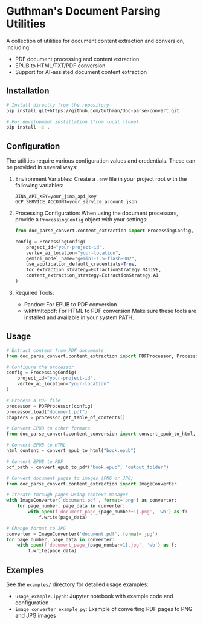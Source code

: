 # Guthman's Document Parsing Utilities

A collection of utilities for document content extraction and conversion, including:

- PDF document processing and content extraction
- EPUB to HTML/TXT/PDF conversion
- Support for AI-assisted document content extraction

## Installation

```bash
# Install directly from the repository
pip install git+https://github.com/Guthman/doc-parse-convert.git

# For development installation (from local clone)
pip install -e .
```

## Configuration

The utilities require various configuration values and credentials. These can be provided in several ways:

1. Environment Variables:
   Create a `.env` file in your project root with the following variables:
   ```
   JINA_API_KEY=your_jina_api_key
   GCP_SERVICE_ACCOUNT=your_service_account_json
   ```

2. Processing Configuration:
   When using the document processors, provide a `ProcessingConfig` object with your settings:
   ```python
   from doc_parse_convert.content_extraction import ProcessingConfig, ExtractionStrategy
   
   config = ProcessingConfig(
       project_id="your-project-id",
       vertex_ai_location="your-location",
       gemini_model_name="gemini-1.5-flash-002",
       use_application_default_credentials=True,
       toc_extraction_strategy=ExtractionStrategy.NATIVE,
       content_extraction_strategy=ExtractionStrategy.AI
   )
   ```

3. Required Tools:
   - Pandoc: For EPUB to PDF conversion
   - wkhtmltopdf: For HTML to PDF conversion
   Make sure these tools are installed and available in your system PATH.

## Usage

```python
# Extract content from PDF documents
from doc_parse_convert.content_extraction import PDFProcessor, ProcessingConfig

# Configure the processor
config = ProcessingConfig(
    project_id="your-project-id",
    vertex_ai_location="your-location"
)

# Process a PDF file
processor = PDFProcessor(config)
processor.load("document.pdf")
chapters = processor.get_table_of_contents()

# Convert EPUB to other formats
from doc_parse_convert.content_conversion import convert_epub_to_html, convert_epub_to_pdf

# Convert EPUB to HTML
html_content = convert_epub_to_html("book.epub")

# Convert EPUB to PDF
pdf_path = convert_epub_to_pdf("book.epub", "output_folder")

# Convert document pages to images (PNG or JPG)
from doc_parse_convert.content_extraction import ImageConverter

# Iterate through pages using context manager
with ImageConverter('document.pdf', format='png') as converter:
    for page_number, page_data in converter:
        with open(f'document_page_{page_number+1}.png', 'wb') as f:
            f.write(page_data)

# Change format to JPG
converter = ImageConverter('document.pdf', format='jpg')
for page_number, page_data in converter:
    with open(f'document_page_{page_number+1}.jpg', 'wb') as f:
        f.write(page_data)
```

## Examples

See the `examples/` directory for detailed usage examples:
- `usage_example.ipynb`: Jupyter notebook with example code and configuration
- `image_converter_example.py`: Example of converting PDF pages to PNG and JPG images
